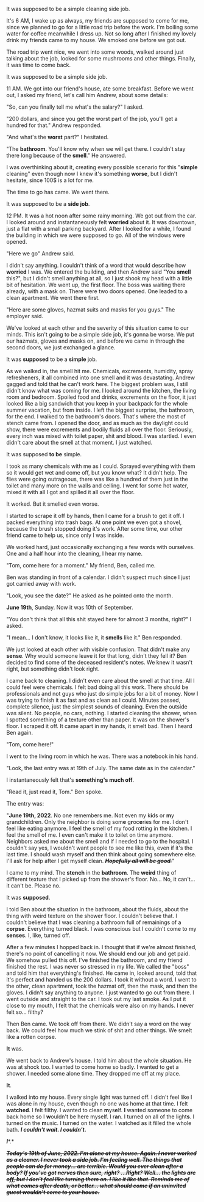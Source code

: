 It was supposed to be a simple cleaning side job.

It's 6 AM, I wake up as always, my friends are supposed to come for me, since we planned to go for a little road trip before the work. I'm boiling some water for coffee meanwhile I dress up. Not so long after I finished my lovely drink my friends came to my house. We smoked one before we got out.

The road trip went nice, we went into some woods, walked around just talking about the job, looked for some mushrooms and other things. Finally, it was time to come back.

It was supposed to be a simple side job.

11 AM. We got into our friend's house, ate some breakfast. Before we went out, I asked my friend, let's call him Andrew, about some details:

"So, can you finally tell me what's the salary?" I asked.

"200 dollars, and since you get the worst part of the job, you'll get a hundred for that." Andrew responded.

"And what's the **worst** part?" I hesitated.

"The **bathroom**. You'll know why when we will get there. I couldn't stay there long because of the **smell**." He answered.

I was overthinking about it, creating every possible scenario for this "**simple** cleaning" even though now I knew it's something **worse**, but I didn't hesitate, since 100$ is a lot for me.

The time to go has came. We went there.

It was supposed to be a **side job**.

12 PM. It was a hot noon after some rainy morning. We got out from the car. I looked around and instantaneously felt **worried** about it. It was downtown, just a flat with a small parking backyard. After I looked for a while, I found the building in which we were supposed to go. All of the windows were opened.

"Here we go" Andrew said.

I didn't say anything. I couldn't think of a word that would describe how **worried** I was. We entered the building, and then Andrew said "You **smell** this?", but I didn't smell anything at all, so I just shook my head with a little bit of hesitation. We went up, the first floor. The boss was waiting there already, with a mask on. There were two doors opened. One leaded to a clean apartment. We went there first.

"Here are some gloves, hazmat suits and masks for you guys." The employer said.

We've looked at each other and the severity of this situation came to our minds. This isn't going to be a simple side job, it's gonna be worse. We put our hazmats, gloves and masks on, and before we came in through the second doors, we just exchanged a glance.

It was **supposed** to be a **simple** job.

As we walked in, the smell hit me. Chemicals, excrements, humidity, spray refresheners, it all combined into one smell and it was devastating. Andrew gagged and told that he can't work here. The biggest problem was, I still didn't know what was coming for me. I looked around the kitchen, the living room and bedroom. Spoiled food and drinks, excrements on the floor, it just looked like a big sandwich that you keep in your backpack for the whole summer vacation, but from inside. I left the biggest surprise, the bathroom, for the end. I walked to the bathroom's doors. That's where the most of stench came from. I opened the door, and as much as the daylight could show, there were excrements and bodily fluids all over the floor. Seriously, every inch was mixed with toilet paper, shit and blood. I was startled. I even didn't care about the smell at that moment. I just watched.

It was supposed **to be** simple.

I took as many chemicals with me as I could. Sprayed everything with them so it would get wet and come off, but you know what? It didn't help. The flies were going outrageous, there was like a hundred of them just in the toilet and many more on the walls and celling. I went for some hot water, mixed it with all I got and spilled it all over the floor.

It worked. But it smelled even worse.

I started to scrape it off by hands, then I came for a brush to get it off. I packed everything into trash bags. At one point we even got a shovel, because the brush stopped doing it's work. After some time, our other friend came to help us, since only I was inside.  


We worked hard, just occasionally exchanging a few words with ourselves. One and a half hour into the cleaning, I hear my name.  


"Tom, come here for a moment." My friend, Ben, called me.  


Ben was standing in front of a calendar. I didn't suspect much since I just got carried away with work.  


"Look, you see the date?" He asked as he pointed onto the month.  


**June 19th**, Sunday. Now it was 10th of September.  


"You don't think that all this shit stayed here for almost 3 months, right?" I asked.  


"I mean... I don't know, it looks like it, it **smells** like it." Ben responded.  


We just looked at each other with visible confusion. That didn't make any **sense**. Why would someone leave it for that long, didn't they fell it? Ben decided to find some of the deceased resident's notes. We knew it wasn't right, but something didn't look right.  


I came back to cleaning. I didn't even care about the smell at that time. All I could feel were chemicals. I felt bad doing all this work. There should be professionals and not guys who just do simple jobs for a bit of money. Now I was trying to finish it as fast and as clean as I could. Minutes passed, complete silence, just the simplest sounds of cleaning. Even the outside was silent. No people, no cars, nothing. I started cleaning the shower, when I spotted something of a texture other than paper. It was on the shower's floor. I scraped it off. It came apart in my hands, it smelt bad. Then I heard Ben again.  


"Tom, come here!"  


I went to the living room in which he was. There was a notebook in his hand.  


"Look, the last entry was at 19th of July. The same date as in the calendar."  


I instantaneously felt that's **something's much off**.  


"Read it, just read it, Tom." Ben spoke.  


The entry was:  


"**June 19th, 2022**. No one remembers me. Not even my k**i**ds or **m**y grandchildren. Only the neig**h**bor is doing som**e** g**r**oc**e**ries for me. I don't feel like eating anymore. I feel the smell of my food rotting in the kitchen. I feel the smell of me. I even can't make it to toilet on time anymore. Neighbors asked me about the smell and if I needed to go to the hospital. I couldn't say yes, I wouldn't want people to see me like this, even if it's the last time. I should wash myself and then think about going somewhere else. I'll ask for help after I get myself clean. ***~~Hopefully all will be good~~****~~.~~*"  


I came to my mind. The **stench** in the **bathroom**. The **weird** thing of different texture that I picked up from the shower's floor. No... No, it can't... it can't be. Please no.  


It was **supposed**.  


I told Ben about the situation in the bathroom, about the fluids, about the thing with weird texture on the shower floor. I couldn't believe that. I couldn't believe that I was cleaning a bathroom full of remainings of a **corpse**. Everything turned black. I was conscious but I couldn't come to my **senses**. I, like, turned off.  


After a few minutes I hopped back in. I thought that if we're almost finished, there's no point of cancelling it now. We should end our job and get paid. We somehow pulled this off. I've finished the bathroom, and my friend finished the rest. I was never so stressed in my life. We called the "boss" and told him that everything's finished. He came in, looked around, told that it's perfect and handed us the 200 dollars. I took it without a word. I went to the other, clean apartment, took the hazmat off, then the mask, and then the gloves. I didn't say anything to anyone. I just wanted to go out from there. I went outside and straight to the car. I took out my last smoke. As I put it close to my mouth, I felt that the chemicals were also on my hands. I never felt so... filthy?  


Then Ben came. We took off from there. We didn't say a word on the way back. We could feel how much we stink of shit and other things. We smelt like a rotten corpse.  


**It** was.  


We went back to Andrew's house. I told him about the whole situation. He was at shock too. I wanted to come home so badly. I wanted to get a shower. I needed some alone time. They dropped me off at my place.  


**It**.

**I** walked in**t**o my house. Every single light was turned off. I didn't feel like I was alone in my house, even though no one was home at that time. I felt **watched**. I felt filthy. I wanted to clean **m**ys**e**lf. **I** wan**t**ed someone to come back home so I **w**ouldn't be here myself. I r**a**n. I turned on all of the light**s**. I turned on the **m**usic. I turn**e**d on the water. I watched as it filled the whole bath. ***I couldn't wait. I couldn't.***  


***I****.*  


***~~Today's 19th of June, 2022. I'm alone at my house. Again. I never worked as a cleaner. I never took a side job. I'm feeling well. The things that people can do for money... are terrible. Would you ever clean after a body? If you've got nerves then sure, right? ...Right? Well... the lights are off, but I don't feel like turning them on. I like it like that. Reminds me of what comes after death, or better... what should come if an uninvited guest wouldn't come to your house.~~***